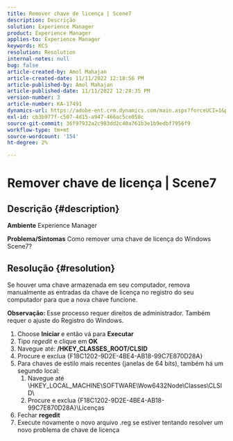 ```yaml
---
title: Remover chave de licença | Scene7
description: Descrição
solution: Experience Manager
product: Experience Manager
applies-to: Experience Manager
keywords: KCS
resolution: Resolution
internal-notes: null
bug: false
article-created-by: Amol Mahajan
article-created-date: 11/11/2022 12:18:56 PM
article-published-by: Amol Mahajan
article-published-date: 11/11/2022 12:28:35 PM
version-number: 3
article-number: KA-17491
dynamics-url: https://adobe-ent.crm.dynamics.com/main.aspx?forceUCI=1&pagetype=entityrecord&etn=knowledgearticle&id=f740c200-bb61-ed11-9562-6045bd0067ea
exl-id: cb3b977f-c507-4d15-a947-466ac5ce058c
source-git-commit: 36f97932a2c983dd2c40a761b3e1b9edbf7956f9
workflow-type: tm+mt
source-wordcount: '154'
ht-degree: 2%

---
```


# Remover chave de licença | Scene7

## Descrição {#description}

<b>Ambiente</b>
Experience Manager


<b>Problema/Sintomas</b>
Como remover uma chave de licença do Windows Scene7?


## Resolução {#resolution}


Se houver uma chave armazenada em seu computador, remova manualmente as entradas da chave de licença no registro do seu computador para que a nova chave funcione.

<b>Observação: </b>Esse processo requer direitos de administrador. Também requer o ajuste do Registro do Windows.

1. Choose <b>Iniciar </b>e então vá para <b>Executar</b>
2. Tipo *regedit* e clique em <b>OK</b>
3. Navegue até: <b>/HKEY_CLASSES_ROOT/CLSID</b>
4. Procure e exclua {F18C1202-9D2E-4BE4-AB18-99C7E870D28A}
5. Para chaves de estilo mais recentes (janelas de 64 bits), também há um segundo local:
   1. Navegue até \HKEY_LOCAL_MACHINE\SOFTWARE\Wow6432Node\Classes\CLSID\
   2. Procure e exclua {F18C1202-9D2E-4BE4-AB18-99C7E870D28A}\Licenças
6. Fechar <b>regedit</b>
7. Execute novamente o novo arquivo .reg se estiver tentando resolver um novo problema de chave de licença

